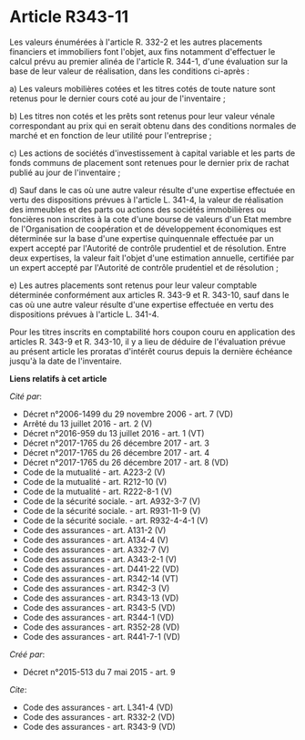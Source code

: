 # Article R343-11

Les valeurs énumérées à l'article R. 332-2 et les autres placements financiers et immobiliers font l'objet, aux fins
notamment d'effectuer le calcul prévu au premier alinéa de l'article R. 344-1, d'une évaluation sur la base de leur valeur de
réalisation, dans les conditions ci-après : 

a) Les valeurs mobilières cotées et les titres cotés de toute nature sont retenus pour le dernier cours coté au jour de
l'inventaire ; 

b) Les titres non cotés et les prêts sont retenus pour leur valeur vénale correspondant au prix qui en serait obtenu dans des
conditions normales de marché et en fonction de leur utilité pour l'entreprise ; 

c) Les actions de sociétés d'investissement à capital variable et les parts de fonds communs de placement sont retenues pour
le dernier prix de rachat publié au jour de l'inventaire ; 

d) Sauf dans le cas où une autre valeur résulte d'une expertise effectuée en vertu des dispositions prévues à l'article L.
341-4, la valeur de réalisation des immeubles et des parts ou actions des sociétés immobilières ou foncières non inscrites à
la cote d'une bourse de valeurs d'un Etat membre de l'Organisation de coopération et de développement économiques est
déterminée sur la base d'une expertise quinquennale effectuée par un expert accepté par l'Autorité de contrôle prudentiel et
de résolution. Entre deux expertises, la valeur fait l'objet d'une estimation annuelle, certifiée par un expert accepté par
l'Autorité de contrôle prudentiel et de résolution ; 

e) Les autres placements sont retenus pour leur valeur comptable déterminée conformément aux articles R. 343-9 et R. 343-10,
sauf dans le cas où une autre valeur résulte d'une expertise effectuée en vertu des dispositions prévues à l'article L.
341-4. 

Pour les titres inscrits en comptabilité hors coupon couru en application des articles R. 343-9 et R. 343-10, il y a lieu de
déduire de l'évaluation prévue au présent article les proratas d'intérêt courus depuis la dernière échéance jusqu'à la date
de l'inventaire.

**Liens relatifs à cet article**

_Cité par_:

  - Décret n°2006-1499 du 29 novembre 2006 - art. 7 (VD)
  - Arrêté du 13 juillet 2016 - art. 2 (V)
  - Décret n°2016-959 du 13 juillet 2016 - art. 1 (VT)
  - Décret n°2017-1765 du 26 décembre 2017 - art. 3
  - Décret n°2017-1765 du 26 décembre 2017 - art. 4
  - Décret n°2017-1765 du 26 décembre 2017 - art. 8 (VD)
  - Code de la mutualité - art. A223-2 (V)
  - Code de la mutualité - art. R212-10 (V)
  - Code de la mutualité - art. R222-8-1 (V)
  - Code de la sécurité sociale. - art. A932-3-7 (V)
  - Code de la sécurité sociale. - art. R931-11-9 (V)
  - Code de la sécurité sociale. - art. R932-4-4-1 (V)
  - Code des assurances - art. A131-2 (V)
  - Code des assurances - art. A134-4 (V)
  - Code des assurances - art. A332-7 (V)
  - Code des assurances - art. A343-2-1 (V)
  - Code des assurances - art. D441-22 (VD)
  - Code des assurances - art. R342-14 (VT)
  - Code des assurances - art. R342-3 (V)
  - Code des assurances - art. R343-13 (VD)
  - Code des assurances - art. R343-5 (VD)
  - Code des assurances - art. R344-1 (VD)
  - Code des assurances - art. R352-28 (VD)
  - Code des assurances - art. R441-7-1 (VD)

_Créé par_:

  - Décret n°2015-513 du 7 mai 2015 - art. 9

_Cite_:

  - Code des assurances - art. L341-4 (VD)
  - Code des assurances - art. R332-2 (VD)
  - Code des assurances - art. R343-9 (VD)
